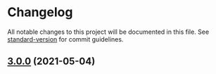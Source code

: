 # Changelog

All notable changes to this project will be documented in this file. See [standard-version](https://github.com/conventional-changelog/standard-version) for commit guidelines.

## [3.0.0](https://github.com/CyberNika/v-contextmenu/compare/v2.8.0...v3.0.0) (2021-05-04)
